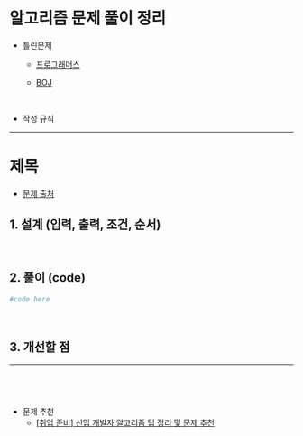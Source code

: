 # 알고리즘 문제 풀이 정리

- 틀린문제
    - [프로그래머스](https://github.com/jihoGit/Algorithm/blob/main/programmers/%ED%8B%80%EB%A6%B0%EB%AC%B8%EC%A0%9C.md)

    - [BOJ](https://github.com/jihoGit/Algorithm/blob/main/BOJ/%ED%8B%80%EB%A6%B0%EB%AC%B8%EC%A0%9C.md)

&nbsp;    

- 작성 규칙

---
# 제목

- [문제 출처]()

## 1. 설계 (입력, 출력, 조건, 순서)

&nbsp;

## 2. 풀이 (code)
```python
#code here
```

&nbsp;

## 3. 개선할 점
---

&nbsp;
---

- 문제 추천
    - [[취업 준비] 신입 개발자 알고리즘 팁 정리 및 문제 추천](https://mangkyu.tistory.com/181)
